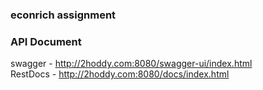 ### econrich assignment

### API Document
swagger - http://2hoddy.com:8080/swagger-ui/index.html       
RestDocs - http://2hoddy.com:8080/docs/index.html
